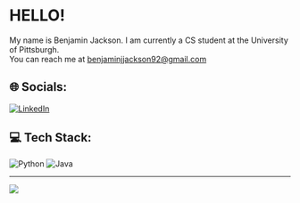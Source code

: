 #  HELLO!
My name is Benjamin Jackson. 
I am currently a CS student at the University of Pittsburgh.  
You can reach me at benjaminjjackson92@gmail.com


## 🌐 Socials:
[![LinkedIn](https://img.shields.io/badge/LinkedIn-%230077B5.svg?logo=linkedin&logoColor=white)](https://linkedin.com/in/www.linkedin.com/in/benjamin-jackson-4355902b0) 

## 💻 Tech Stack:
![Python](https://img.shields.io/badge/python-3670A0?style=for-the-badge&logo=python&logoColor=ffdd54) ![Java](https://img.shields.io/badge/java-%23ED8B00.svg?style=for-the-badge&logo=openjdk&logoColor=white)

---
[![](https://visitcount.itsvg.in/api?id=BenJaminJackson1&icon=0&color=1)](https://visitcount.itsvg.in)

<!-- Proudly created with GPRM ( https://gprm.itsvg.in ) -->
